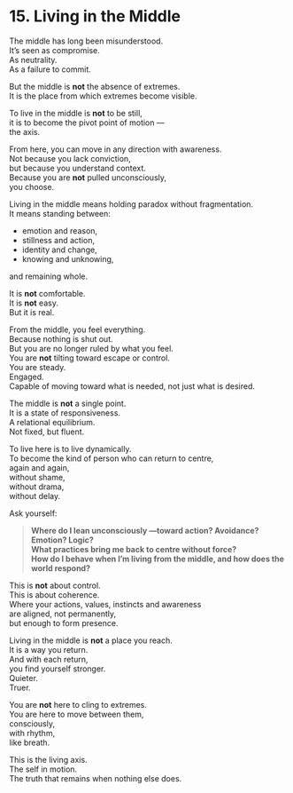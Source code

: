 # 15. Living in the Middle

The middle has long been misunderstood.  
It’s seen as compromise.  
As neutrality.  
As a failure to commit.

But the middle is **not** the absence of extremes.  
It is the place from which extremes become visible.

To live in the middle is **not** to be still,  
it is to become the pivot point of motion —  
the axis.

From here, you can move in any direction with awareness.  
Not because you lack conviction,  
but because you understand context.  
Because you are **not** pulled unconsciously,  
you choose.

Living in the middle means holding paradox without fragmentation.  
It means standing between:

- emotion and reason,  
- stillness and action,  
- identity and change,  
- knowing and unknowing,

and remaining whole.

It is **not** comfortable.  
It is **not** easy.  
But it is real.

From the middle, you feel everything.  
Because nothing is shut out.  
But you are no longer ruled by what you feel.  
You are **not** tilting toward escape or control.  
You are steady.  
Engaged.  
Capable of moving toward what is needed, not just what is desired.

The middle is **not** a single point.  
It is a state of responsiveness.  
A relational equilibrium.  
Not fixed, but fluent.

To live here is to live dynamically.  
To become the kind of person who can return to centre,  
again and again,  
without shame,  
without drama,  
without delay.

Ask yourself:

> **Where do I lean unconsciously —toward action? Avoidance? Emotion? Logic?**  
> **What practices bring me back to centre without force?**  
> **How do I behave when I’m living from the middle, and how does the world respond?**

This is **not** about control.  
This is about coherence.  
Where your actions, values, instincts and awareness  
are aligned, not permanently,  
but enough to form presence.

Living in the middle is **not** a place you reach.  
It is a way you return.  
And with each return,  
you find yourself stronger.  
Quieter.  
Truer.

You are **not** here to cling to extremes.  
You are here to move between them,  
consciously,  
with rhythm,  
like breath.

This is the living axis.  
The self in motion.  
The truth that remains when nothing else does.  
